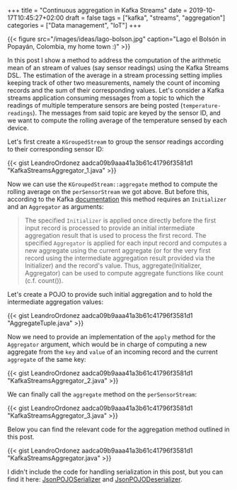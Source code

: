 +++
title = "Continuous aggregation in Kafka Streams"
date = 2019-10-17T10:45:27+02:00
draft = false
tags = ["kafka", "streams", "aggregation"]
categories = ["Data management", "IoT"]
+++

{{< figure src="/images/ideas/lago-bolson.jpg" caption="Lago el Bolsón in Popayán, Colombia, my home town :)" >}}

In this post I show a method to address the computation of the arithmetic mean of an stream of values (say sensor readings) using the Kafka Streams DSL. The estimation of the average in a stream processing setting implies keeping track of other two measurements, namely the count of incoming records and the sum of their corresponding values. Let's consider a Kafka streams application consuming messages from a topic to which the readings of multiple temperature sensors are being posted (`temperature-readings`). The messages from said topic are keyed by the sensor ID, and we want to compute the rolling average of the temperature sensed by each device. 

Let's first create a `KGroupedStream` to group the sensor readings according to their corresponding sensor ID:

{{< gist LeandroOrdonez aadca09b9aaa41a3b61c41796f3581d1 "KafkaStreamsAggregator_1.java" >}}

Now we can use the `KGroupedStream::aggregate` method to compute the rolling average on the `perSensorStream` we got above. But before this, according to the Kafka [documentation](https://docs.confluent.io/current/streams/javadocs/org/apache/kafka/streams/kstream/KGroupedStream.html#aggregate-org.apache.kafka.streams.kstream.Initializer-org.apache.kafka.streams.kstream.Aggregator-) this method requires an `Initializer` and an `Aggregator` as arguments:
                       
> The specified `Initializer` is applied once directly before the first input record is processed to provide an initial intermediate aggregation result that is used to process the first record. The specified `Aggregator` is applied for each input record and computes a new aggregate using the current aggregate (or for the very first record using the intermediate aggregation result provided via the Initializer) and the record's value. Thus, aggregate(Initializer, Aggregator) can be used to compute aggregate functions like count (c.f. count()). 

Let's create a POJO to provide such initial aggregation and to hold the intermediate aggregation values:

{{< gist LeandroOrdonez aadca09b9aaa41a3b61c41796f3581d1 "AggregateTuple.java" >}}

Now we need to provide an implementation of the `apply` method for the `Aggregator` argument, which would be in charge of computing a new aggregate from the `key` and `value` of an incoming record and the current `aggregate` of the same key:

{{< gist LeandroOrdonez aadca09b9aaa41a3b61c41796f3581d1 "KafkaStreamsAggregator_2.java" >}}

We can finally call the `aggregate` method on the `perSensorStream`:

{{< gist LeandroOrdonez aadca09b9aaa41a3b61c41796f3581d1 "KafkaStreamsAggregator_3.java" >}}

Below you can find the relevant code for the aggregation method outlined in this post.

{{< gist LeandroOrdonez aadca09b9aaa41a3b61c41796f3581d1 "KafkaStreamsAggregator.java" >}}

I didn't include the code for handling serialization in this post, but you can find it here: [JsonPOJOSerializer](https://gist.github.com/LeandroOrdonez/aadca09b9aaa41a3b61c41796f3581d1#file-jsonpojoserializer-java) and [JsonPOJODeserializer](https://gist.github.com/LeandroOrdonez/aadca09b9aaa41a3b61c41796f3581d1#file-jsonpojodeserializer-java).